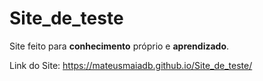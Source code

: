 # Site_de_teste

Site feito para **conhecimento** próprio e **aprendizado**. 

Link do Site: https://mateusmaiadb.github.io/Site_de_teste/
